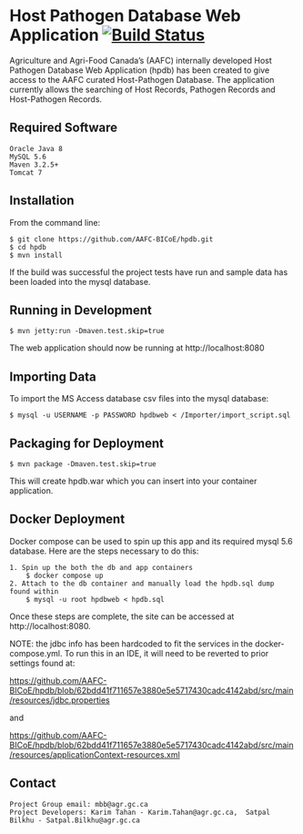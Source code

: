 # Host Pathogen Database Web Application [![Build Status](https://travis-ci.org/AAFC-BICoE/hpdb.svg?branch=dev)](https://travis-ci.org/AAFC-BICoE/hpdb)

Agriculture and Agri-Food Canada’s (AAFC) internally developed Host Pathogen Database Web Application (hpdb) has been created to give access to the AAFC curated Host-Pathogen Database.  The application currently allows the searching of Host Records, Pathogen Records and Host-Pathogen Records.


Required Software
------------------

    Oracle Java 8
    MySQL 5.6
    Maven 3.2.5+
    Tomcat 7


Installation
------------

From the command line:

    $ git clone https://github.com/AAFC-BICoE/hpdb.git
    $ cd hpdb
    $ mvn install
    
If the build was successful the project tests have run and sample data has been loaded into the mysql database. 

    
Running in Development
----------------------

    $ mvn jetty:run -Dmaven.test.skip=true
    
The web application should now be running at http://localhost:8080
    
    
Importing Data
--------------

To import the MS Access database csv files into the mysql database:

    $ mysql -u USERNAME -p PASSWORD hpdbweb < /Importer/import_script.sql


Packaging for Deployment
------------------------

    $ mvn package -Dmaven.test.skip=true 
 
 This will create hpdb.war which you can insert into your container application.
 
Docker Deployment
-----------------

Docker compose can be used to spin up this app and its required mysql 5.6 database. Here are the steps necessary to do this:

    1. Spin up the both the db and app containers
        $ docker compose up
    2. Attach to the db container and manually load the hpdb.sql dump found within
        $ mysql -u root hpdbweb < hpdb.sql

Once these steps are complete, the site can be accessed at http://localhost:8080.

NOTE: the jdbc info has been hardcoded to fit the services in the docker-compose.yml. To run this in an IDE, it will need to be reverted to prior settings found at: 

https://github.com/AAFC-BICoE/hpdb/blob/62bdd41f711657e3880e5e5717430cadc4142abd/src/main/resources/jdbc.properties 

and 

https://github.com/AAFC-BICoE/hpdb/blob/62bdd41f711657e3880e5e5717430cadc4142abd/src/main/resources/applicationContext-resources.xml
 

Contact
-------

    Project Group email: mbb@agr.gc.ca
    Project Developers: Karim Tahan - Karim.Tahan@agr.gc.ca,  Satpal Bilkhu - Satpal.Bilkhu@agr.gc.ca
